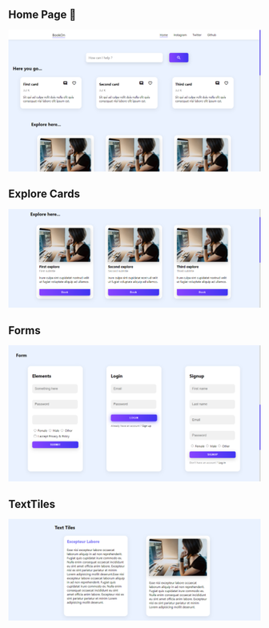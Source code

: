 
## Home Page 🏡 
![Home](https://github.com/Dparmar006/d-react-theme/blob/master/public/assets/images/ThemeImages/theme-images/HomePage.png)

## Explore Cards
![ExploreCards](https://github.com/Dparmar006/d-react-theme/blob/master/public/assets/images/ThemeImages/theme-images/ExploreCards.png)

## Forms
![forms](https://github.com/Dparmar006/d-react-theme/blob/master/public/assets/images/ThemeImages/theme-images/forms.png)


## TextTiles
![TextTiles](https://github.com/Dparmar006/d-react-theme/blob/master/public/assets/images/ThemeImages/theme-images/TextTiles.png)


